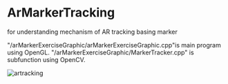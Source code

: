 # ArMarkerTracking
for understanding mechanism of AR tracking basing marker

"/arMarkerExerciseGraphic/arMarkerExerciseGraphic.cpp"is main program using OpenGL.
"/arMarkerExerciseGraphic/MarkerTracker.cpp" is subfunction using OpenCV.

![artracking](ArMarkerTracking/arMarkerExerciseGraphic/armarker01.jpg "artrcking")
